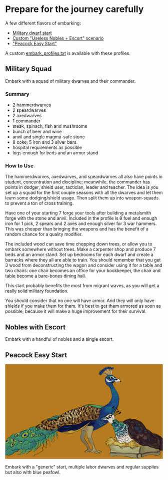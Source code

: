 # Prepare for the journey carefully
A few different flavors of embarking:

- [Military dwarf start](#military-squad)
- [Custom "Useless Nobles + Escort" scenario](#nobles-with-escort)
- ["Peacock Easy Start"](#peacock-easy-start)

A custom [embark_profiles.txt](embark_profiles.txt) is available with these profiles.

## Military Squad
Embark with a squad of military dwarves and their commander. 

### Summary

- 2 hammerdwarves
- 2 speardwarves 
- 2 axedwarves
- 1 commander
- steak, spinach, fish and mushrooms
- bunch of beer and wine
- anvil and single magma-safe stone
- 8 coke, 5 iron and 3 silver bars.
- hospital requirements as possible
- logs enough for beds and an armor stand

### How to Use

The hammerdwarves, axedwarves, and speardwarves all also have points in student, concentration and discipline; meanwhile, the commander has points in dodger, shield user, tactician, leader and teacher. The idea is you set up a squad for the first couple seasons with all the dwarves and let them learn some dodging/shield usage. Then split them up into weapon-squads to prevent a ton of cross training.

Have one of your starting 7 forge your tools after building a metalsmith forge with the stone and anvil. Included in the profile is 8 fuel and enough iron for 1 pick, 2 spears and 2 axes and enough silver for 3 war hammers. This was cheaper than bringing the weapons and has the benefit of a random chance for a quality modifier.

The included wood can save time chopping down trees, or allow you to embark somewhere without trees. Make a carpenter shop and produce 7 beds and an armor stand. Set up bedrooms for each dwarf and create a barracks where they all are able to train. You should remember that you get 3 wood from deconstructing the wagon and consider using it for a table and two chairs: one chair becomes an office for your bookkeeper, the chair and table become a bare-bones dining hall.

This start probably benefits the most from migrant waves, as you will get a really solid military foundation. 

You should consider that no one will have armor. And they will only have shields if you make them for them. It's best to get them armored as soon as possible, because it will make a huge improvement for their survival.

## Nobles with Escort
Embark with a handful of nobles and a single escort.

## Peacock Easy Start

![This is a drawing by Pythania of a blue peacock and blue peahen and a nestbox. The blue peahen is sitting on the nestbox.](peafowl.png)

Embark with a "generic" start, multiple labor dwarves and regular supplies but also with blue peafowl.